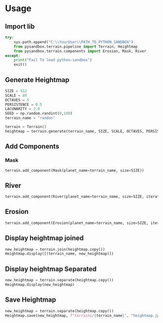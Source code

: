 # Usage


## Import lib

```python
try:
    sys.path.append("C:\\YourUser\\PATH_TO_PYTHON_SANDBOX")
    from pysandbox.terrain.pipeline import Terrain, Heightmap
    from pysandbox.terrain.components import Erosion, Mask, River
except:
    print("Fail To load python-sandbox")
    exit()
```

## Generate Heightmap

```python
SIZE = 512
SCALE = 80
OCTAVES = 5
PERSISTENCE = 0.5
LACUNARITY = 2.0
SEED = np.random.randint(0,100)
terrain_name = "randon"

terrain = Terrain()
heightmap = terrain.generate(terrain_name, SIZE, SCALE, OCTAVES, PERSISTENCE, LACUNARITY, SEED, absolute=False)
```

## Add Components

### Mask

```python
terrain.add_component(Mask(planet_name=terrain_name, size=SIZE))
```

## River

```python
terrain.add_component(River(planet_name=terrain_name, size=SIZE, iterations=400, length=5))
```

## Erosion

```python
terrain.add_component(Erosion(planet_name=terrain_name, size=SIZE, iterations=50000))
```


## Display heightmap joined


```python
new_heightmap = terrain.join(heightmap.copy())
Heightmap.display([(terrain_name, new_heightmap)])
```

## Display heightmap Separated

```python
new_heightmap = terrain.separate(heightmap.copy())
Heightmap.display(new_heightmap)
```


## Save Heightmap

```python
new_heightmap = terrain.separate(heightmap.copy())
Heightmap.save(new_heightmap, f"terrains/{terrain_name}", "heightmap.jpg")
```